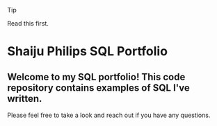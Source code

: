 > [!TIP]
> Read this first.


# Shaiju Philips SQL Portfolio

## Welcome to my SQL portfolio! This code repository contains examples of SQL I've written. 
Please feel free to take a look and reach out if you have any questions.
